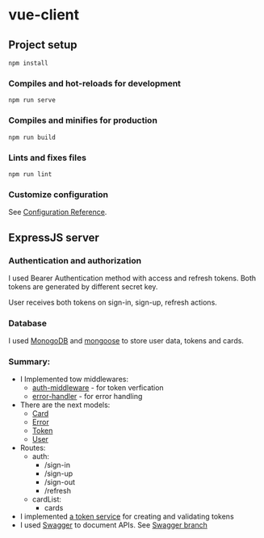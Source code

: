 # vue-client

## Project setup
```
npm install
```
### Compiles and hot-reloads for development
```
npm run serve
```
### Compiles and minifies for production
```
npm run build
```
### Lints and fixes files
```
npm run lint
```

### Customize configuration
See [Configuration Reference](https://cli.vuejs.org/config/).
​

## ExpressJS server
### Authentication and authorization
I used Bearer Authentication method with access and refresh tokens. Both tokens are generated by different secret key.

User receives both tokens on sign-in, sign-up, refresh actions.

### Database
I used [MonogoDB](https://www.mongodb.com/) and [mongoose](https://mongoosejs.com/) to store user data, tokens and cards.

### Summary:
- I Implemented tow middlewares:
    - [auth-middleware](https://github.com/bybbsy/vue-express-auth-app/blob/master/server/middleware/auth-middleware.js) - for token verfication
    - [error-handler](https://github.com/bybbsy/vue-express-auth-app/blob/master/server/middleware/error-handler.js) - for error handling
- There are the next models:
    - [Card](https://github.com/bybbsy/vue-express-auth-app/blob/master/server/models/card.js)
    - [Error](https://github.com/bybbsy/vue-express-auth-app/blob/master/server/models/error.js)
    - [Token](https://github.com/bybbsy/vue-express-auth-app/blob/master/server/models/token.js)
    - [User](https://github.com/bybbsy/vue-express-auth-app/blob/master/server/models/user.js)
- Routes:
    - auth:
        - /sign-in
        - /sign-up
        - /sign-out
        - /refresh
    - cardList:
        - cards
- I implemented [a token service](https://github.com/bybbsy/vue-express-auth-app/blob/master/server/service/token-service.js) for creating and validating tokens
- I used [Swagger](https://swagger.io/) to document APIs. See [Swagger branch](https://github.com/bybbsy/vue-express-auth-app/tree/swagger/server)
